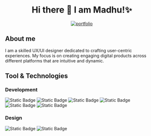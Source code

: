 
<h1 align="center">Hi there 👋 I am Madhu!✨</h1>
<p align="center">
 <a href="https://www.madhulaxmi.com/">
  <img alt="portfolio" title="Portfolio Link" src="https://img.shields.io/badge/my%20portfolio-blue"
/>

 </a>
</p>

<h2 textColor="red">About me</h2>
 <p>I am a skilled UX/UI designer dedicated to crafting user-centric
              experiences. My focus is on creating engaging digital products
              across different platforms that are intuitive and dynamic.
            </p>
            <h2>Tool & Technologies</h2>

 ### Development
 

![Static Badge](https://img.shields.io/badge/JavaScript-black?logo=javascript&labelColor=white)
![Static Badge](https://img.shields.io/badge/HTML-black?logo=html5&labelColor=white)
![Static Badge](https://img.shields.io/badge/CSS-blue?logo=css3&labelColor=%231572B6)
![Static Badge](https://img.shields.io/badge/Next.js-%23000000?logo=nextdotjs&labelColor=%231572B6)
![Static Badge](https://img.shields.io/badge/React-black?logo=react&labelColor=black)
![Static Badge](https://img.shields.io/badge/Tailwind-black?logo=tailwindcss&labelColor=black&color=%2306B6D4)


### Design


![Static Badge](https://img.shields.io/badge/Photoshop-black?logo=adobephotoshop&labelColor=black&color=%2331A8FF)
![Static Badge](https://img.shields.io/badge/Illustrator-black?logo=adobeillustrator&labelColor=black&color=%23FF9A00)






            
<!--
**anoncoderin/anoncoderin** is a ✨ _special_ ✨ repository because its `README.md` (this file) appears on your GitHub profile.

Here are some ideas to get you started:

- 🔭 I’m currently working on ...
- 🌱 I’m currently learning ...
- 👯 I’m looking to collaborate on ...
- 🤔 I’m looking for help with ...
- 💬 Ask me about ...
- 📫 How to reach me: ...
- 😄 Pronouns: ...
- ⚡ Fun fact: ...
-->
